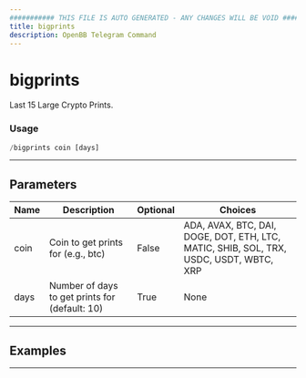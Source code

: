 ```yaml
---
########### THIS FILE IS AUTO GENERATED - ANY CHANGES WILL BE VOID ###########
title: bigprints
description: OpenBB Telegram Command
---
```


# bigprints

Last 15 Large Crypto Prints.

### Usage

```python wordwrap
/bigprints coin [days]
```

---

## Parameters

| Name | Description | Optional | Choices |
| ---- | ----------- | -------- | ------- |
| coin | Coin to get prints for (e.g., btc) | False | ADA, AVAX, BTC, DAI, DOGE, DOT, ETH, LTC, MATIC, SHIB, SOL, TRX, USDC, USDT, WBTC, XRP |
| days | Number of days to get prints for (default: 10) | True | None |


---

## Examples


---
